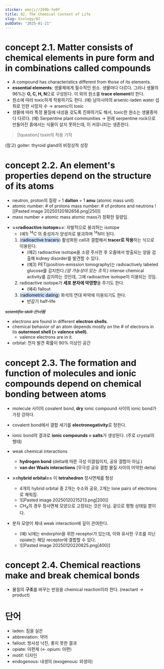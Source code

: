 ```yaml
---
sticker: emoji//269b-fe0f
title: 02. The Chemical Context of Life
slug: biology/02
pubDate: "2025-01-21"
---
```


# concept 2.1. Matter consists of chemical elements in pure form and in combinations called compounds

- A compound has characteristics different from those of its elements.
- **essential elements**: 생물체에게 필수적인 원소. 생물마다 다르다.
  그러나 생물의 96%는 **O, C, H, N**으로 구성된다. 이 외의 원소를 **trace element**라 한다.
- 원소에 따라 toxic하게 작용하기도 한다.
  (예) 남아시아의 arsenic-laden water 섭취로 인한 사망자 수 → arsenic이 toxic
- 생물에 따라 특정 물질에 내성을 갖도록 진화하기도 해서, toxic한 원소는 생물종마다 다르다.
  (예) Serpentine plant communities
  → 원래 serpentine rock으로 만들어진 흙에서는 식물이 살지 못하는데, 이 커뮤니티는 생존한다.

> [!question]
> toxin의 작용 기작

(참고) goiter: thyroid gland의 비정상적 성장

# concept 2.2. An element's properties depend on the structure of its atoms

- neutron, proton의 질량 = 1 **dalton** = 1 **amu** (atomic mass unit)
- atomic number: # of protons
  mass number: # of protons and neutrons
  ![[Pasted image 20250120182656.png|250]]
- mass number ≠ atomic mass
  atomic mass가 정확한 질량임.

* **==radioactive isotope==**: 자발적으로 붕괴하는 isotope
  - (예1) $^{14}C$ 의 중성자가 양성자로 붕괴하며 $^{14}N$이 된다.
  1.  (<mark style="background: #ADCCFFA6;">radioactive tracers</mark>) 활성화된 cell과 결합해서 **tracer로 작용**하는 식으로 이용된다.
      - (예2) radioactive isotope을 소량 주사한 후 오줌에서 방출되는 양을 검출해 kidney disorder를 발견할 수 있다.
      - (예3) PET(positron-emission tomography)는 radioactively labeled glucose를 감지한다._(암 가능성이 있는 조직.)_
        intense chemical activity를 감지하는 것인데, 그에 radioactive isotope이 이용되는 것임.
  2.  radioactive isotope가 **세포 분자에 악영향**을 주기도 한다.
      - (예4) fallout
  3.  (<mark style="background: #ADCCFFA6;">radiometric dating</mark>) 화석의 연대 파악에 이용되기도 한다.
      - 반감기 half-life

~~_scientific skill 건너뜀_~~

- electrons are found in different **electron shells**.
- chemical behavior of an atom depends mostly on the # of electrons in its **outermost shell (= valence shell)**.
  - valence electrons are in it.
- orbital: 전자 발견 확률이 90% 이상인 공간

# concept 2.3. The formation and function of molecules and ionic compounds depend on chemical bonding between atoms

- molecule 사이의 covalent bond, **dry** ionic compound 사이의 ionic bond가 가장 강하다.
- covalent bond에서 결합 세기를 **electronegativity**로 정한다.
- ionic bond의 결과로 **ionic compounds = salts**가 생성된다. (주로 crystal의 형태)

- weak chemical interactions

  - **hydrogen bond** (delta에 따른 극성 이끌림이지, 공유 결합이 아님.)
  - **van der Waals interactions** (무극성 공유 결합 물질 사이의 미약한 delta)

- **==hybrid orbital==** 이 **tetrahedron** 정사면체를 형성

  - 4개의 hybrid orbital 중 2개는 수소와 공유, 2개는 lone pairs of electrons로 채워짐.
  - ![[Pasted image 20250120215213.png|200]]
  - $CH_{4}$의 경우 정사면체 모양으로 고정되는 것은 아님. 겉으로 평형 상태일 뿐이다.

- 분자 모양이 체내 weak interaction에 깊이 관여한다.
  - (예) 뇌에는 endorphin을 위한 receptor가 있는데, 이와 유사한 구조를 지닌 opiate는 해당 receptor에 결합할 수 있다.
  - ![[Pasted image 20250120220825.png|400]]

# concept 2.4. Chemical reactions make and break chemical bonds

- 물질의 **구조**를 바꾸는 반응을 chemical reaction이라 한다. (reactant → product)

# 단어

- laden: 짐을 실은
- abbreviation: 약어
- fallout: 방사성 낙진, 좋지 못한 결과
- opiate: 아편제 (← opium: 아편)
- motif: 디자인
- endogenous: 내생의 (exogenous: 외생의)
